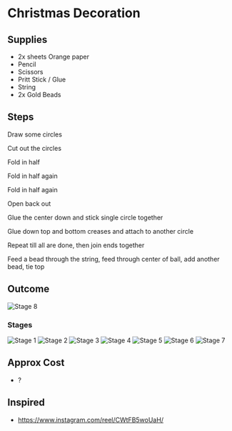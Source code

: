 # Christmas Decoration

## Supplies

- 2x sheets Orange paper
- Pencil
- Scissors
- Pritt Stick / Glue
- String
- 2x Gold Beads

## Steps

Draw some circles

Cut out the circles

Fold in half

Fold in half again

Fold in half again

Open back out

Glue the center down and stick single circle together

Glue down top and bottom creases and attach to another circle

Repeat till all are done, then join ends together

Feed a bead through the string, feed through center of ball, add another bead, tie top

## Outcome

![Stage 8](images/Stage8.jpeg "Stage 8")

### Stages

![Stage 1](images/Stage1.jpeg "Stage 1")
![Stage 2](images/Stage2.jpeg "Stage 2")
![Stage 3](images/Stage3.jpeg "Stage 3")
![Stage 4](images/Stage4.jpeg "Stage 4")
![Stage 5](images/Stage5.jpeg "Stage 5")
![Stage 6](images/Stage6.jpeg "Stage 6")
![Stage 7](images/Stage7.jpeg "Stage 7")

## Approx Cost

- ?

## Inspired

- https://www.instagram.com/reel/CWtFB5woUaH/